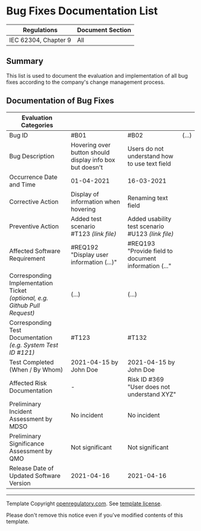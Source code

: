 # Bug Fixes Documentation List

| Regulations          | Document Section |
|----------------------|------------------|
| IEC 62304, Chapter 9 | All              |

## Summary

This list is used to document the evaluation and implementation of all bug fixes according to the company's
change management process.

## Documentation of Bug Fixes

| Evaluation Categories                                                         |                                                          |                                                      |       |
|-------------------------------------------------------------------------------|----------------------------------------------------------|------------------------------------------------------|-------|
| Bug ID                                                                        | #B01                                                     | #B02                                                 | (...) |
| Bug Description                                                               | Hovering over button should display info box but doesn't | Users do not understand how to use text field        |       |
| Occurrence Date and Time                                                      | 01-04-2021                                               | 16-03-2021                                           |       |
| Corrective Action                                                             | Display of information when hovering                     | Renaming text field                                  |       |
| Preventive Action                                                             | Added test scenario #T123 *(link file)*                  | Added usability test scenario #U123 *(link file)*    |       |
| Affected Software Requirement                                                 | #REQ192 "Display user information (...)"                 | #REQ193 "Provide field to document information (..." |       |
| Corresponding Implementation Ticket<br>*(optional, e.g. Github Pull Request)* | (...)                                                    | (...)                                                |       |
| Corresponding Test Documentation<br>*(e.g. System Test ID #121)*              | #T123                                                    | #T132                                                |       |
| Test Completed (When / By Whom)                                               | 2021-04-15 by John Doe                                   | 2021-04-15 by John Doe                               |       |
| Affected Risk Documentation                                                   | -                                                        | Risk ID #369 "User does not understand XYZ"          |       |
| Preliminary Incident Assessment by MDSO                                       | No incident                                              | No incident                                          |       |
| Preliminary Significance Assessment by QMO                                    | Not significant                                          | Not significant                                      |       |
| Release Date of Updated Software Version                                      | 2021-04-16                                               | 2021-04-16                                           |       |

---

Template Copyright [openregulatory.com](https://openregulatory.com). See [template
license](https://openregulatory.com/template-license).

Please don't remove this notice even if you've modified contents of this template.
